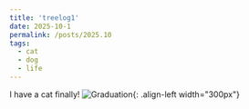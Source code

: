```yaml
---
title: 'treelog1'
date: 2025-10-1
permalink: /posts/2025.10
tags:
  - cat
  - dog
  - life
---
```


I have a cat finally!
![Graduation](https://rengshu-li.github.io/academicpages/images/profile_1.png){: .align-left width="300px"}

